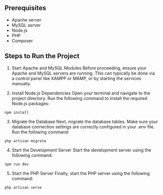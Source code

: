 ## Prerequisites

<ul>
    <li>Apache server</li>
    <li>MySQL server</li>
    <li>Node.js</li>
    <li>PHP</li>
    <li>Composer</li>
</ul>

## Steps to Run the Project

1. Start Apache and MySQL Modules
Before proceeding, ensure your Apache and MySQL servers are running. This can typically be done via a control panel like XAMPP or MAMP, or by starting the services manually.

2. Install Node.js Dependencies
Open your terminal and navigate to the project directory. Run the following command to install the required Node.js packages:
```
npm install
```

3. Migrate the Database
Next, migrate the database tables. Make sure your database connection settings are correctly configured in your .env file. Run the following command:
```
php artisan migrate
```

4. Start the Development Server
Start the development server using the following command:
```
npm run dev
```

5. Start the PHP Server
Finally, start the PHP server using the following command:
```
php artisan serve
```
